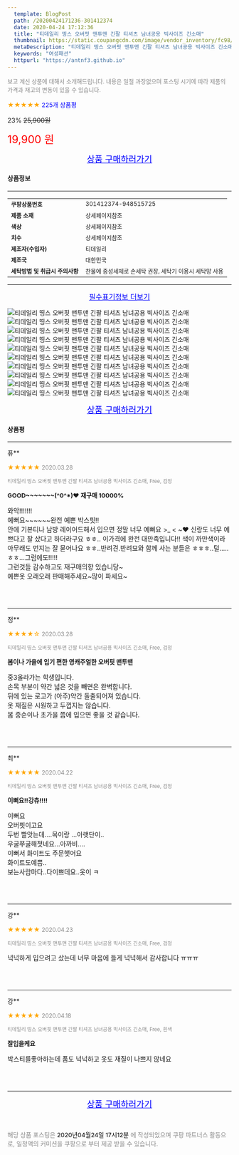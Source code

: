```yaml
---
  template: BlogPost
  path: /20200424171236-301412374
  date: 2020-04-24 17:12:36
  title: "티데일리 띵스 오버핏 맨투맨 긴팔 티셔츠 남녀공용 빅사이즈 긴소매"
  thumbnail: https://static.coupangcdn.com/image/vendor_inventory/fc98/a932ea38c6a9ae72f2de15fc31bb8786b24d692aa36f0362b01577714661.jpg
  metaDescription: "티데일리 띵스 오버핏 맨투맨 긴팔 티셔츠 남녀공용 빅사이즈 긴소매,여성패션"
  keywords: "여성패션"
  httpurl: "https://antnf3.github.io"
---
```

  
<span style="color: #888;font-size:0.8rem">보고 계신 상품에 대해서 소개해드립니다.
내용은 일절 과장없으며 포스팅 시기에 따라 제품의 가격과 재고의 변동이 있을 수 있습니다.</span>
  
<span style="color: orange;">★★★★★</span> <span style="color: blue;font-size: 0.85rem;">225개 상품평</span>

<span style="font-size: 0.9rem">23%</span> <span style="font-size: 0.9rem">~~25,900원~~</span>

<span style="color: red;font-size: 1.5rem;">19,900 원</span>



<p align="center"><a href="http://me2.do/5meswPCS" style="font-size: 1.2rem; color: blue;">상품 구매하러가기</a></p>

#### 상품정보

---

|                  |                       |
| ---------------- | --------------------- |
| **<span style="font-size:0.8rem;">쿠팡상품번호</span>** | <span style="font-size:0.8rem;">301412374-948515725</span> |
| **<span style="font-size:0.8rem;">제품 소재</span>**    | <span style="font-size:0.8rem;">상세페이지참조</span>        |
| **<span style="font-size:0.8rem;">색상</span>**    | <span style="font-size:0.8rem;">상세페이지참조</span>        |
| **<span style="font-size:0.8rem;">치수</span>**    | <span style="font-size:0.8rem;">상세페이지참조</span>        |
| **<span style="font-size:0.8rem;">제조자(수입자)</span>**    | <span style="font-size:0.8rem;">티데일리</span>        |
| **<span style="font-size:0.8rem;">제조국</span>**    | <span style="font-size:0.8rem;">대한민국</span>        |
| **<span style="font-size:0.8rem;">세탁방법 및 취급시 주의사항</span>**    | <span style="font-size:0.8rem;">찬물에 중성세제로 손세탁 권장, 세탁기 이용시 세탁망 사용</span>        |




---

<p align="center"><a href="http://me2.do/5meswPCS" style="font-size: 1rem; color: blue;">필수표기정보 더보기</a></p>

![티데일리 띵스 오버핏 맨투맨 긴팔 티셔츠 남녀공용 빅사이즈 긴소매](http://thumbnail6.coupangcdn.com/thumbnails/remote/q89/image/vendor_inventory/17f9/b423a63d0238e4adad5a04285c8280625654d94682667cc930aa897b4fe2.jpg)
![티데일리 띵스 오버핏 맨투맨 긴팔 티셔츠 남녀공용 빅사이즈 긴소매](http://thumbnail8.coupangcdn.com/thumbnails/remote/q89/image/vendor_inventory/5063/f139460373799b3fad83bbfedfc4d13e882654bc9b670508284ef4b68b90.jpg)
![티데일리 띵스 오버핏 맨투맨 긴팔 티셔츠 남녀공용 빅사이즈 긴소매](http://thumbnail9.coupangcdn.com/thumbnails/remote/q89/image/vendor_inventory/1529/e037eedac547658d072b8663fd6a9f3db8cac80804053c6f56d22f1b77bb.jpg)
![티데일리 띵스 오버핏 맨투맨 긴팔 티셔츠 남녀공용 빅사이즈 긴소매](http://thumbnail10.coupangcdn.com/thumbnails/remote/q89/image/vendor_inventory/c64f/c81789a5d80e4cdd844e534addd77941b34599302375d60ab91a0610f643.jpg)
![티데일리 띵스 오버핏 맨투맨 긴팔 티셔츠 남녀공용 빅사이즈 긴소매](http://thumbnail9.coupangcdn.com/thumbnails/remote/q89/image/vendor_inventory/de67/c15e919c51beb99612e85511bb22ba5c0ad04db178eafbc5668f5ae6afa6.jpg)
![티데일리 띵스 오버핏 맨투맨 긴팔 티셔츠 남녀공용 빅사이즈 긴소매](http://thumbnail8.coupangcdn.com/thumbnails/remote/q89/image/vendor_inventory/9370/0306e997744eacd620981a5a4ad62651a9470eb96f2a56c9283962cc7b9b.jpg)
![티데일리 띵스 오버핏 맨투맨 긴팔 티셔츠 남녀공용 빅사이즈 긴소매](http://thumbnail9.coupangcdn.com/thumbnails/remote/q89/image/vendor_inventory/a8f4/512d0486324e8cca0c0d7bc2ff261dc182011cb7d75f1c6e81bb0312ee99.jpg)
![티데일리 띵스 오버핏 맨투맨 긴팔 티셔츠 남녀공용 빅사이즈 긴소매](http://thumbnail7.coupangcdn.com/thumbnails/remote/q89/image/vendor_inventory/12ff/7000ae1504b9440cae01dd6d0974ad81b98013dcabe12590512ddc981887.jpg)
![티데일리 띵스 오버핏 맨투맨 긴팔 티셔츠 남녀공용 빅사이즈 긴소매](http://thumbnail6.coupangcdn.com/thumbnails/remote/q89/image/vendor_inventory/969b/7aa548562b136a54cf1d3e42f4715121c42e42411c1ff53bb9ff5db5ba96.jpg)
![티데일리 띵스 오버핏 맨투맨 긴팔 티셔츠 남녀공용 빅사이즈 긴소매](http://thumbnail6.coupangcdn.com/thumbnails/remote/q89/image/vendor_inventory/3c94/12121104d34ef82dd9bb61999750c65ec3717e01ad3d61f1b25bfd2481f9.jpg)

<p align="center"><a href="http://me2.do/5meswPCS" style="font-size: 1.2rem; color: blue;">상품 구매하러가기</a></p>

#### 상품평
  
---
  
퓨**
    
<span style="color: orange;">★★★★★</span> <span style="font-size:0.8rem;color: #888;">2020.03.28</span>
    
<span style="color: #888;font-size:0.7rem">티데일리 띵스 오버핏 맨투맨 긴팔 티셔츠 남녀공용 빅사이즈 긴소매, Free, 검정</span>
    
<span style="font-size:0.85rem">**GOOD~~~~~~~(^0^*)❤ 재구매 10000%**</span>
    
<span style="font-size: 0.9rem;">와악!!!!!!!<br/>예뻐요~~~~~~완전 예쁜 박스핏!!<br/>안에 기본티나 남방 레이어드해서 입으면 정말 너무 예뻐요 >_ < ~♥ 신랑도 너무 예쁘다고 잘 샀다고 하더라구요 ㅎㅎ.. 이가격에 완전 대만족입니다!! 색이 까만색이라 아무래도 먼지는 잘 묻어나요 ㅎㅎ..반려견.반려묘와 함께 사는 분들은 ㅎㅎㅎ..털.....ㅎㅎ...그럼에도!!!!!<br/>그런것들 감수하고도 재구매의향 있습니당~<br/>예쁜옷 오래오래 판매해주세요~많이 파세요~</span>
    
<br>
<br>

---
  
정**
    
<span style="color: orange;">★★★★☆</span> <span style="font-size:0.8rem;color: #888;">2020.03.28</span>
    
<span style="color: #888;font-size:0.7rem">티데일리 띵스 오버핏 맨투맨 긴팔 티셔츠 남녀공용 빅사이즈 긴소매, Free, 검정</span>
    
<span style="font-size:0.85rem">**봄이나 가을에 입기 편한 영캐주얼한 오버핏 맨투맨**</span>
    
<span style="font-size: 0.9rem;">중3올라가는 학생입니다.<br/>손목 부분이 약간 넓은 것을 빼면은 완벽합니다.<br/>뒤에 있는 로고가 (아주)약간 돌출되어져 있습니다.<br/>옷 재질은 시원하고 두껍지는 않습니다.<br/>봄 중순이나 초가을 쯤에 입으면 좋을 것 같습니다.</span>
    
<br>
<br>

---
  
최**
    
<span style="color: orange;">★★★★★</span> <span style="font-size:0.8rem;color: #888;">2020.04.22</span>
    
<span style="color: #888;font-size:0.7rem">티데일리 띵스 오버핏 맨투맨 긴팔 티셔츠 남녀공용 빅사이즈 긴소매, Free, 검정</span>
    
<span style="font-size:0.85rem">**이뻐요!!강츄!!!!**</span>
    
<span style="font-size: 0.9rem;">이뻐요<br/>오버핏이고요<br/>두번 빨앗는데....목이랑  ...아랫단이..<br/>우굴쭈굴해졋네요...아까비....<br/>이뻐서  화이트도 주문햇어요<br/>화이트도예쁨..<br/>보는사람마다..다이쁘데요..옷이 ㅋ</span>
    
<br>
<br>

---
  
강**
    
<span style="color: orange;">★★★★★</span> <span style="font-size:0.8rem;color: #888;">2020.04.23</span>
    
<span style="color: #888;font-size:0.7rem">티데일리 띵스 오버핏 맨투맨 긴팔 티셔츠 남녀공용 빅사이즈 긴소매, Free, 검정</span>
    

    
<span style="font-size: 0.9rem;">넉넉하게 입으려고 샀는데 너무 마음에 들게 넉넉해서 감사합니다 ㅠㅠㅠ</span>
    
<br>
<br>

---
  
강**
    
<span style="color: orange;">★★★★★</span> <span style="font-size:0.8rem;color: #888;">2020.04.18</span>
    
<span style="color: #888;font-size:0.7rem">티데일리 띵스 오버핏 맨투맨 긴팔 티셔츠 남녀공용 빅사이즈 긴소매, Free, 흰색</span>
    
<span style="font-size:0.85rem">**잘입을케요**</span>
    
<span style="font-size: 0.9rem;">박스티를좋아하는데 품도 넉넉하고 옷도 재질이 나쁘지 않네요</span>
    
<br>
<br>


  
---
  
<p align="center"><a href="http://me2.do/5meswPCS" style="font-size: 1.2rem; color: blue;">상품 구매하러가기</a></p>
  
<br>
  
<span style="font-size: 0.85rem; color: #888;">해당 상품 포스팅은 <span style="color: #000;"> 2020년04월24일 17시12분 </span> 에 작성되었으며 쿠팡 파트너스 활동으로, 일정액의 커미션을 쿠팡으로 부터 제공 받을 수 있습니다.</span>